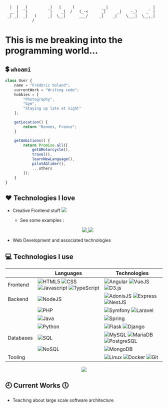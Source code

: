 ```
  |  |  _)         _)   |     )            __|                    |
  __ |   |          |    _|  /   (_-<      _|     _|    -_)    _` |
 _| _|  _|   )     _|  \__|      ___/     _|    _|    \___|  \__,_|
            /
```

# This is me breaking into the programming world...

## :heavy_dollar_sign: `whoami`

```js
class User {
	name = "Frédéric Voland";
	currentWork = "Writing code";
	hobbies = [
		"Photography",
		"Gym",
		"Staying up late at night"
	];

	getLocation() {
		return "Rennes, France";
	}

	getAmbitions() {
		return Promise.all([
			getAMotorcycle(),
			travel(),
			learnNewLanguage(),
			pilotAGlider(),
			...others
		]);
	}
}
```

## :heart: Technologies I love

- Creative Frontend stuff <a href="https://codepen.io/Halgo" target="_blank"><img src="https://img.shields.io/badge/-Codepen-000?&logo=codepen" /></a>
	- See some examples :
	<p align="center">
		<a href="https://halgom.github.io/particle-constellation/" target="_blank">
			<picture>
				<source
					srcset="https://github-readme-stats.vercel.app/api/pin?username=Halgom&repo=particle-constellation&theme=dark"
					media="(prefers-color-scheme: dark)"
				/>
				<source
					srcset="https://github-readme-stats.vercel.app/api/pin?username=Halgom&repo=particle-constellation"
					media="(prefers-color-scheme: light), (prefers-color-scheme: no-preference)"
				/>
				<img src="https://github-readme-stats.vercel.app/api/pin?username=Halgom&repo=particle-constellation" />
			</picture>
		</a>
		<a href="https://halgom.github.io/gallery-accordion-hover-effect/" target="_blank">
			<picture>
				<source
					srcset="https://github-readme-stats.vercel.app/api/pin?username=Halgom&repo=gallery-accordion-hover-effect&theme=dark"
					media="(prefers-color-scheme: dark)"
				/>
				<source
					srcset="https://github-readme-stats.vercel.app/api/pin?username=Halgom&repo=gallery-accordion-hover-effect"
					media="(prefers-color-scheme: light), (prefers-color-scheme: no-preference)"
				/>
				<img src="https://github-readme-stats.vercel.app/api/pin?username=Halgom&repo=gallery-accordion-hover-effect" />
			</picture>
		</a>
  	</p>
 
- Web Development and associated technologies

## :computer: Technologies I use

|           | Languages                                                                                                                                                                                                                                                                       | Technologies                                                                                                                                                                                                   |
| --------- | ------------------------------------------------------------------------------------------------------------------------------------------------------------------------------------------------------------------------------------------------------------------------------- | -------------------------------------------------------------------------------------------------------------------------------------------------------------------------------------------------------------- |
| Frontend  | ![HTML5](https://img.shields.io/badge/-HTML-000?&logo=HTML5) ![CSS](https://img.shields.io/badge/-CSS-000?&logo=CSS3) ![Javascript](https://img.shields.io/badge/-JavaScript-000?&logo=JavaScript) ![TypeScript](https://img.shields.io/badge/-TypeScript-000?&logo=TypeScript) | ![Angular](https://img.shields.io/badge/-Angular-000?&logo=Angular) ![VueJS](https://img.shields.io/badge/-VueJS-000?&logo=vuedotjs) ![D3.js](https://img.shields.io/badge/-D3.js-000?&logo=d3dotjs)           |
| Backend   | ![NodeJS](https://img.shields.io/badge/-NodeJS-000?&logo=nodedotjs)                                                                                                                                                                                                             | ![AdonisJS](https://img.shields.io/badge/-AdonisJS-000?&logo=AdonisJS) ![Express](https://img.shields.io/badge/-Express-000?&logo=Express) ![NestJS](https://img.shields.io/badge/-NestJS-000?&logo=NestJS)    |
|           | ![PHP](https://img.shields.io/badge/-PHP-000?&logo=PHP)                                                                                                                                                                                                                         | ![Symfony](https://img.shields.io/badge/-Symfony-000?&logo=Symfony) ![Laravel](https://img.shields.io/badge/-Laravel-000?&logo=Laravel)                                                                        |
|           | ![Java](https://img.shields.io/badge/-Java-000)                                                                                                                                                                                                                                 | ![Spring](https://img.shields.io/badge/-Spring-000?&logo=Spring)                                                                                                                                               |
|           | ![Python](https://img.shields.io/badge/-Python-000?&logo=Python)                                                                                                                                                                                                                | ![Flask](https://img.shields.io/badge/-Flask-000?&logo=Flask) ![Django](https://img.shields.io/badge/-Django-000?&logo=Django)                                                                                 |
| Databases | ![SQL](https://img.shields.io/badge/-SQL-000)                                                                                                                                                                                                                                   | ![MySQL](https://img.shields.io/badge/-MySQL-000?&logo=MySQL) ![MariaDB](https://img.shields.io/badge/-MariaDB-000?&logo=MariaDB) ![PostgreSQL](https://img.shields.io/badge/-PostgreSQL-000?&logo=PostgreSQL) |
|           | ![NoSQL](https://img.shields.io/badge/-NoSQL-000)                                                                                                                                                                                                                               | ![MongoDB](https://img.shields.io/badge/-MongoDB-000?&logo=MongoDB)                                                                                                                                            |
| Tooling   |                                                                                                                                                                                                                                                                                 | ![Linux](https://img.shields.io/badge/-Linux-000?&logo=Linux) ![Docker](https://img.shields.io/badge/-Docker-000?&logo=Docker) ![Git](https://img.shields.io/badge/-Git-000?&logo=Git)                         |

<p align="center">
	<a href="https://github.com/Halgom?tab=repositories">
		<picture>
			<source
				srcset="https://github-readme-stats.vercel.app/api/top-langs/?username=Halgom&theme=dark"
				media="(prefers-color-scheme: dark)"
			/>
			<source
				srcset="https://github-readme-stats.vercel.app/api/top-langs/?username=Halgom"
				media="(prefers-color-scheme: light), (prefers-color-scheme: no-preference)"
			/>
			<img src="https://github-readme-stats.vercel.app/api/top-langs/?username=Halgom" />
		</picture>
	</a>
</p>

## :clock9: Current Works :clock5:

- Teaching about large scale software architecture
